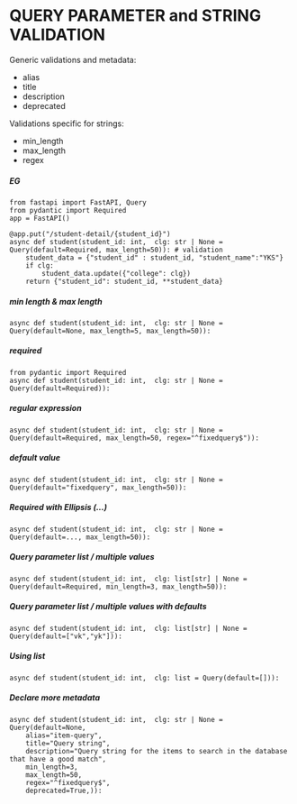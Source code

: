 # QUERY PARAMETER and STRING VALIDATION
Generic validations and metadata:

+ alias
+ title
+ description
+ deprecated

Validations specific for strings:
+ min_length
+ max_length
+ regex

##### _EG_

    from fastapi import FastAPI, Query
    from pydantic import Required
    app = FastAPI()
    
    @app.put("/student-detail/{student_id}")
    async def student(student_id: int,  clg: str | None = Query(default=Required, max_length=50)): # validation
        student_data = {"student_id" : student_id, "student_name":"YKS"}
        if clg:
            student_data.update({"college": clg})
        return {"student_id": student_id, **student_data}

##### _min length & max length_
    async def student(student_id: int,  clg: str | None = Query(default=None, max_length=5, max_length=50)): 
    
##### _required_ 
    from pydantic import Required
    async def student(student_id: int,  clg: str | None = Query(default=Required)): 

##### _regular expression_ 
    async def student(student_id: int,  clg: str | None = Query(default=Required, max_length=50, regex="^fixedquery$")): 

##### _default value_
    async def student(student_id: int,  clg: str | None = Query(default="fixedquery", max_length=50)): 

##### _Required with Ellipsis (...)_
    async def student(student_id: int,  clg: str | None = Query(default=..., max_length=50)): 

##### _Query parameter list / multiple values_
    async def student(student_id: int,  clg: list[str] | None = Query(default=Required, min_length=3, max_length=50)): 

##### _Query parameter list / multiple values with defaults_
    async def student(student_id: int,  clg: list[str] | None = Query(default=["vk","yk"])): 

##### _Using list_
    async def student(student_id: int,  clg: list = Query(default=[])):
    
##### _Declare more metadata_ 
    async def student(student_id: int,  clg: str | None = Query(default=None,
        alias="item-query",
        title="Query string",
        description="Query string for the items to search in the database that have a good match",
        min_length=3,
        max_length=50,
        regex="^fixedquery$",
        deprecated=True,)):


